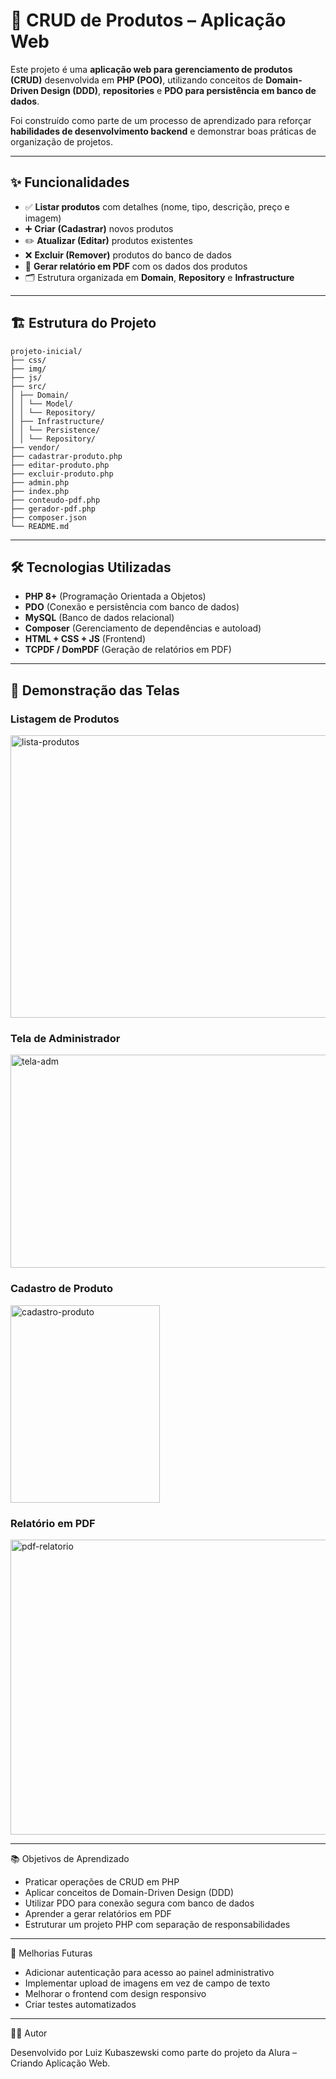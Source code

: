 # 🛒 CRUD de Produtos – Aplicação Web  

Este projeto é uma **aplicação web para gerenciamento de produtos (CRUD)** desenvolvida em **PHP (POO)**, utilizando conceitos de **Domain-Driven Design (DDD)**, **repositories** e **PDO para persistência em banco de dados**.  

Foi construído como parte de um processo de aprendizado para reforçar **habilidades de desenvolvimento backend** e demonstrar boas práticas de organização de projetos.  

---

## ✨ Funcionalidades  

- ✅ **Listar produtos** com detalhes (nome, tipo, descrição, preço e imagem)  
- ➕ **Criar (Cadastrar)** novos produtos  
- ✏️ **Atualizar (Editar)** produtos existentes  
- ❌ **Excluir (Remover)** produtos do banco de dados  
- 📄 **Gerar relatório em PDF** com os dados dos produtos  
- 🗂️ Estrutura organizada em **Domain**, **Repository** e **Infrastructure**  

---

## 🏗️ Estrutura do Projeto  

```
projeto-inicial/
├── css/
├── img/
├── js/
├── src/
│ ├── Domain/
│ │ └── Model/
│ │ └── Repository/
│ ├── Infrastructure/
│ │ └── Persistence/
│ │ └── Repository/
├── vendor/
├── cadastrar-produto.php
├── editar-produto.php
├── excluir-produto.php
├── admin.php
├── index.php
├── conteudo-pdf.php
├── gerador-pdf.php
├── composer.json
└── README.md
```

---

## 🛠️ Tecnologias Utilizadas  

- **PHP 8+** (Programação Orientada a Objetos)  
- **PDO** (Conexão e persistência com banco de dados)  
- **MySQL** (Banco de dados relacional)  
- **Composer** (Gerenciamento de dependências e autoload)  
- **HTML + CSS + JS** (Frontend)  
- **TCPDF / DomPDF** (Geração de relatórios em PDF)  

---

## 📸 Demonstração das Telas

### Listagem de Produtos
<img width="937" height="452" alt="lista-produtos" src="https://github.com/user-attachments/assets/df4e5ac5-ee81-46f2-a301-ddb7e005b418" />


### Tela de Administrador
<img width="897" height="341" alt="tela-adm" src="https://github.com/user-attachments/assets/d4744588-2d1a-439f-9768-c33080e9d40f" />

### Cadastro de Produto
<img width="239" height="316" alt="cadastro-produto" src="https://github.com/user-attachments/assets/d3dd49a8-9118-43bb-86ee-5db8e0fc451e" />

### Relatório em PDF

<img width="806" height="472" alt="pdf-relatorio" src="https://github.com/user-attachments/assets/7f232d32-d7ae-4a1d-bf10-efefa930ee47" />

---

📚 Objetivos de Aprendizado

- Praticar operações de CRUD em PHP
- Aplicar conceitos de Domain-Driven Design (DDD)
- Utilizar PDO para conexão segura com banco de dados
- Aprender a gerar relatórios em PDF
- Estruturar um projeto PHP com separação de responsabilidades

---

🚀 Melhorias Futuras

- Adicionar autenticação para acesso ao painel administrativo
- Implementar upload de imagens em vez de campo de texto
- Melhorar o frontend com design responsivo
- Criar testes automatizados

---

👨‍💻 Autor

Desenvolvido por Luiz Kubaszewski como parte do projeto da Alura – Criando Aplicação Web.

